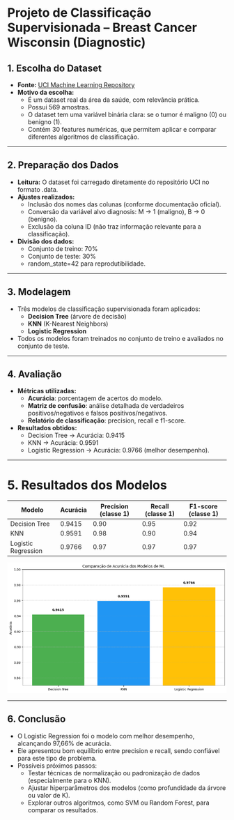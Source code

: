 # Projeto de Classificação Supervisionada – Breast Cancer Wisconsin (Diagnostic)

## 1. Escolha do Dataset  
- **Fonte:** [UCI Machine Learning Repository](https://archive.ics.uci.edu/dataset/17/breast+cancer+wisconsin+diagnostic)  
- **Motivo da escolha:**  
  - É um dataset real da área da saúde, com relevância prática.  
  - Possui 569 amostras.  
  - O dataset tem uma variável binária clara: se o tumor é maligno (0) ou benigno (1).  
  - Contém 30 features numéricas, que permitem aplicar e comparar diferentes algoritmos de classificação.

---

## 2. Preparação dos Dados  
- **Leitura:** O dataset foi carregado diretamente do repositório UCI no formato .data.  
- **Ajustes realizados:**  
  - Inclusão dos nomes das colunas (conforme documentação oficial).  
  - Conversão da variável alvo diagnosis: M → 1 (maligno), B → 0 (benigno).  
  - Exclusão da coluna ID (não traz informação relevante para a classificação).  
- **Divisão dos dados:**  
  - Conjunto de treino: 70%  
  - Conjunto de teste: 30%  
  - random_state=42 para reprodutibilidade.  

---

## 3. Modelagem  
- Três modelos de classificação supervisionada foram aplicados:  
  - **Decision Tree** (árvore de decisão)  
  - **KNN** (K-Nearest Neighbors)  
  - **Logistic Regression**  
- Todos os modelos foram treinados no conjunto de treino e avaliados no conjunto de teste.  

---

## 4. Avaliação  
- **Métricas utilizadas:**  
  - **Acurácia**: porcentagem de acertos do modelo.  
  - **Matriz de confusão**: análise detalhada de verdadeiros positivos/negativos e falsos positivos/negativos.  
  - **Relatório de classificação**: precision, recall e f1-score.  
- **Resultados obtidos:**  
  - Decision Tree → Acurácia: 0.9415  
  - KNN → Acurácia: 0.9591  
  - Logistic Regression → Acurácia: 0.9766 (melhor desempenho).  

---

# 5. Resultados dos Modelos

| Modelo                | Acurácia | Precision (classe 1) | Recall (classe 1) | F1-score (classe 1) |
|------------------------|----------|-----------------------|-------------------|----------------------|
| Decision Tree          | 0.9415   | 0.90                  | 0.95              | 0.92                 |
| KNN                    | 0.9591   | 0.98                  | 0.90              | 0.94                 |
| Logistic Regression    | 0.9766   | 0.97                  | 0.97              | 0.97                 |

![Comparação de Acurácia](assets/comparacao_de_acuracia.png)

---

## 6. Conclusão  
- O Logistic Regression foi o modelo com melhor desempenho, alcançando 97,66% de acurácia.  
- Ele apresentou bom equilíbrio entre precision e recall, sendo confiável para este tipo de problema.  
- Possíveis próximos passos:  
  - Testar técnicas de normalização ou padronização de dados (especialmente para o KNN).  
  - Ajustar hiperparâmetros dos modelos (como profundidade da árvore ou valor de K).  
  - Explorar outros algoritmos, como SVM ou Random Forest, para comparar os resultados.  
